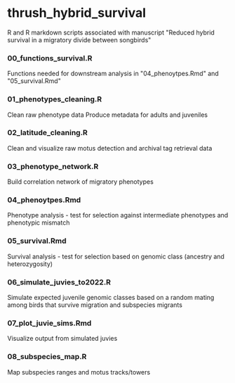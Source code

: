 # thrush_hybrid_survival

R and R markdown scripts associated with manuscript "Reduced hybrid survival in a migratory divide between songbirds"

### 00_functions_survival.R

Functions needed for downstream analysis in "04_phenoytpes.Rmd" and "05_survival.Rmd"

### 01_phenotypes_cleaning.R

Clean raw phenotype data
Produce metadata for adults and juveniles

### 02_latitude_cleaning.R

Clean and visualize raw motus detection and archival tag retrieval data

### 03_phenotype_network.R

Build correlation network of migratory phenotypes

### 04_phenoytpes.Rmd

Phenotype analysis - test for selection against intermediate phenotypes and phenotypic mismatch

### 05_survival.Rmd

Survival analysis - test for selection based on genomic class (ancestry and heterozygosity)

### 06_simulate_juvies_to2022.R

Simulate expected juvenile genomic classes based on a random mating among birds that survive migration and subspecies migrants

### 07_plot_juvie_sims.Rmd

Visualize output from simulated juvies

### 08_subspecies_map.R

Map subspecies ranges and motus tracks/towers